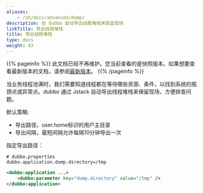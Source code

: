 ```yaml
---
aliases:
    - /zh/docs/advanced/dump/
description: 在 Dubbo 自动导出线程堆栈来保留现场
linkTitle: 导出线程堆栈
title: 导出线程堆栈
type: docs
weight: 43
---
```




{{% pageinfo %}} 此文档已经不再维护。您当前查看的是快照版本。如果想要查看最新版本的文档，请参阅[最新版本](/zh-cn/overview/mannual/java-sdk/advanced-features-and-usage/performance/dump/)。
{{% /pageinfo %}}

当业务线程池满时，我们需要知道线程都在等待哪些资源、条件，以找到系统的瓶颈点或异常点。dubbo 通过 Jstack 自动导出线程堆栈来保留现场，方便排查问题。

默认策略:

* 导出路径，user.home标识的用户主目录
* 导出间隔，最短间隔允许每隔10分钟导出一次

指定导出路径：
```properties
# dubbo.properties
dubbo.application.dump.directory=/tmp
```

```xml
<dubbo:application ...>
    <dubbo:parameter key="dump.directory" value="/tmp" />
</dubbo:application>
```
